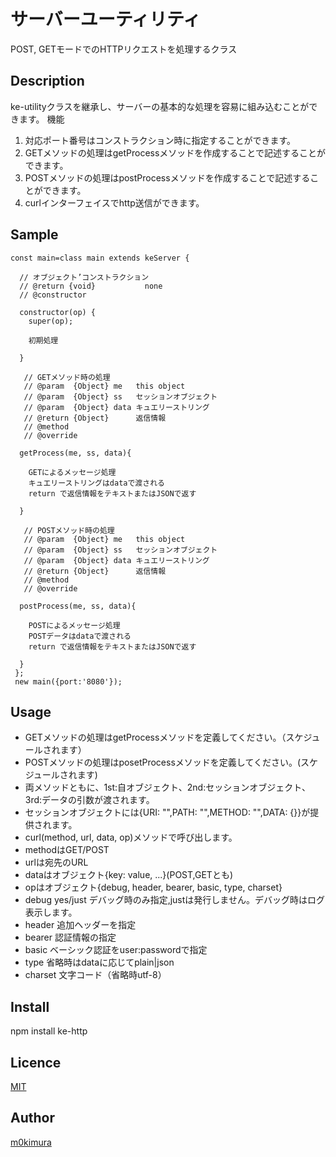 サーバーユーティリティ
====

POST, GETモードでのHTTPリクエストを処理するクラス

## Description
  ke-utilityクラスを継承し、サーバーの基本的な処理を容易に組み込むことができます。
  機能
  1. 対応ポート番号はコンストラクション時に指定することができます。
  2. GETメソッドの処理はgetProcessメソッドを作成することで記述することができます。
  3. POSTメソッドの処理はpostProcessメソッドを作成することで記述することができます。
  4. curlインターフェイスでhttp送信ができます。

## Sample

    const main=class main extends keServer {

      // オブジェクト’コンストラクション
      // @return {void}           none
      // @constructor

      constructor(op) {
        super(op);

        初期処理

      }

       // GETメソッド時の処理
       // @param  {Object} me   this object
       // @param  {Object} ss   セッションオブジェクト
       // @param  {Object} data キュエリーストリング
       // @return {Object}      返信情報
       // @method
       // @override

      getProcess(me, ss, data){

        GETによるメッセージ処理
        キュエリーストリングはdataで渡される
        return で返信情報をテキストまたはJSONで返す

      }

       // POSTメソッド時の処理
       // @param  {Object} me   this object
       // @param  {Object} ss   セッションオブジェクト
       // @param  {Object} data キュエリーストリング
       // @return {Object}      返信情報
       // @method
       // @override

      postProcess(me, ss, data){

        POSTによるメッセージ処理
        POSTデータはdataで渡される
        return で返信情報をテキストまたはJSONで返す

      }
     };
     new main({port:'8080'});

## Usage

  - GETメソッドの処理はgetProcessメソッドを定義してください。（スケジュールされます）
  - POSTメソッドの処理はposetProcessメソッドを定義してください。(スケジュールされます)
  - 両メソッドともに、1st:自オブジェクト、2nd:セッションオブジェクト、3rd:データの引数が渡されます。
  - セッションオブジェクトには{URI: "",PATH: "",METHOD: "",DATA: {}}が提供されます。
  - curl(method, url, data, op)メソッドで呼び出します。
  - methodはGET/POST
  - urlは宛先のURL
  - dataはオブジェクト{key: value, ...}(POST,GETとも)
  - opはオブジェクト{debug, header, bearer, basic, type, charset}
  - debug   yes/just デバッグ時のみ指定,justは発行しません。デバッグ時はログ表示します。
  - header  追加ヘッダーを指定
  - bearer  認証情報の指定
  - basic   ベーシック認証をuser:passwordで指定
  - type    省略時はdataに応じてplain|json
  - charset 文字コード（省略時utf-8）

## Install

  npm install ke-http

## Licence

[MIT](https://github.com/tcnksm/tool/blob/master/LICENCE)

## Author

[m0kimura](https://github.com/m0kimura)

